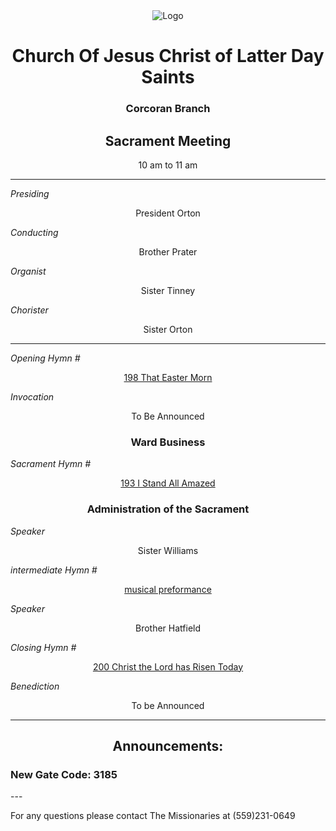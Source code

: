 <div align="center">
  <img src="https://www.churchofjesuschrist.org/imgs/89cc0c7ee5f611edb1a4eeeeac1e8631df40e26a/full/%21640%2C/0/default" alt="Logo">
</div>

<div align="center">
  <h1>Church Of Jesus Christ of Latter Day Saints</h1>  
  <h3>Corcoran Branch</h3>  
  <h2>Sacrament Meeting</h2>  
  10 am to 11 am
</div>

---

*Presiding*  
<div align="center">President Orton</div>

*Conducting*  
<div align="center">Brother Prater</div>

*Organist*  
<div align="center">Sister Tinney</div>

*Chorister*  
<div align="center">Sister Orton</div>

---

*Opening Hymn #*  
<div align="center">
  <a href="https://www.churchofjesuschrist.org/study/manual/hymns/that-easter-morn?lang=eng">198 That Easter Morn</a>
</div>

*Invocation*  
<div align="center">To Be Announced</div>

<div align="center">
  <h3>Ward Business</h3>
</div>

*Sacrament Hymn #*  
<div align="center">
  <a href="https://www.churchofjesuschrist.org/study/manual/hymns/i-stand-all-amazed?lang=eng">193 I Stand All Amazed</a>
</div>

<div align="center">
  <h3>Administration of the Sacrament</h3>
</div>



*Speaker*
<div align="center"> Sister Williams
</div>

<!---
--->

*intermediate Hymn #*  

<div align="center">
  <a href="https://youtu.be/Eu0Kgp3lDow?si=OmY8cFHoy9zKIsZT">musical preformance </a>
</div>



*Speaker*  

<div align="center"> Brother Hatfield
</div>

*Closing Hymn #*  

<div align="center">
  <a href="https://www.churchofjesuschrist.org/study/manual/hymns/christ-the-lord-is-risen-today?lang=eng">200 Christ the Lord has Risen Today</a>
</div>


*Benediction*  
<div align="center">To be Announced</div>

---

<div align="center">
  <h2>Announcements:</h2>
</div>


<h3>New Gate Code: 3185</h3>
---

For any questions please contact The Missionaries at (559)231-0649

